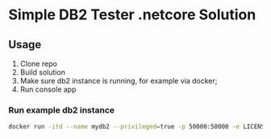 # Simple DB2 Tester .netcore Solution

## Usage

1. Clone repo
2. Build solution
3. Make sure db2 instance is running, for example via docker;
4. Run console app

### Run example db2 instance
```bash
docker run -itd --name mydb2 --privileged=true -p 50000:50000 -e LICENSE=accept -e DB2INST1_PASSWORD=testdbpassword -e DBNAME=testdb -v db2stor:/database ibmcom/db2
```